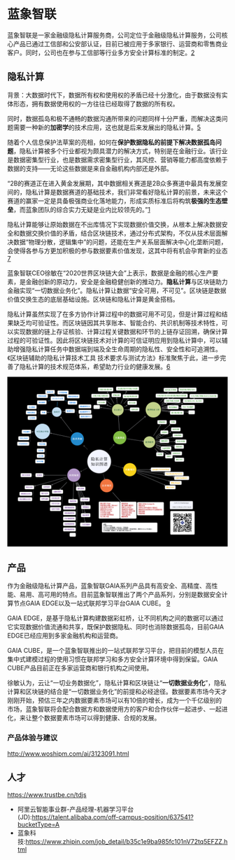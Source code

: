 # 蓝象智联

蓝象智联是一家金融级隐私计算服务商，公司定位于金融级隐私计算服务，公司核心产品已通过工信部和公安部认证，目前已被应用于多家银行、运营商和零售商业客户。同时，公司也在参与工信部等行业多方安全计算标准的制定。[2]

## 隐私计算

背景：大数据时代下，数据所有权和使用权的矛盾已经十分激化，由于数据没有实体形态，拥有数据使用权的一方往往已经取得了数据的所有权。

同时，数据孤岛和极不通畅的数据沟通所带来的问题同样十分严重，而解决这类问题需要一种新的**加密学**的技术应用，这也就是后来发展出的隐私计算。[5]

随着个人信息保护法草案的亮相，如何在**保护数据隐私的前提下解决数据孤岛问题**，隐私计算被多个行业都视为颇具潜力的解决方式，特别是在金融行业。该行业是数据密集型行业，也是数据需求密集型行业，其风控、营销等能力都高度依赖于数据的支持——无论这些数据是来自金融机构内部还是外部。

“2B的赛道正在进入黄金发展期，其中数据相关赛道是2B众多赛道中最具有发展空间的，隐私计算是数据赛道的基础技术，我们非常看好隐私计算的前景，未来这个赛道的赢家一定是具备极强商业化落地能力，形成实质标准后将构筑**极强的生态壁垒**，而蓝象团队的综合实力无疑是业内比较领先的。”[1]

隐私计算能够让原始数据在不出库情况下实现数据价值交换，从根本上解决数据安全和数据交换价值的矛盾，结合区块链技术，通过分布式架构，不仅从技术层面解决数据“物理分散，逻辑集中”的问题，还能在生产关系层面解决中心化垄断问题，会使得各参与方更加积极的参与数据要素价值发现，这其中将有机会孕育新的业态 [7]

蓝象智联CEO徐敏在“2020世界区块链大会”上表示，数据是金融的核心生产要素，是金融创新的原动力，安全是金融稳健创新的推动力。**隐私计算**与区块链助力金融实现“一切数据业务化”。隐私计算让数据“安全可用，不可见”。区块链是数据价值交换生态的底层基础设施。区块链和隐私计算是黄金搭档。

隐私计算虽然实现了在多方协作计算过程中的数据可用不可见，但是计算过程和结果缺乏均可验证性。而区块链因其共享账本、智能合约、共识机制等技术特性，可以实现数据的链上存证核验、计算过程关键数据和环节的上链存证回溯，确保计算过程的可验证性。因此将区块链技术对计算的可信证明应用到隐私计算中，可以辅助增强隐私计算任务中数据端到端及全生命周期的隐私性、安全性和可追溯性。《区块链辅助的隐私计算技术工具 技术要求与测试方法》标准聚焦于此，进一步完善了隐私计算的技术规范体系，希望助力行业的健康发展。[6]

![隐私计算知识图谱[4]](../img/private_computing_KG.png)

## 产品

作为金融级隐私计算产品，蓝象智联GAIA系列产品具有高安全、高精度、高性能、易用、高可用的特点。目前蓝象智联推出了两个产品系列，分别是数据安全计算节点GAIA EDGE以及一站式联邦学习平台GAIA CUBE。 [9]

GAIA EDGE，是基于隐私计算构建数据彩虹桥，让不同机构之间的数据可以通过它实现数据价值流通和共享，既保护数据隐私、同时也消除数据孤岛，目前GAIA EDGE已经应用到多家金融机构和运营商。

GAIA CUBE，是一个蓝象智联推出的一站式联邦学习平台，把目前的模型人员在集中式建模过程的使用习惯在联邦学习和多方安全计算环境中得到保留。GAIA CUBE产品目前正在多家运营商和银行机构之间使用。

徐敏认为，云让“一切业务数据化”，隐私计算和区块链让“**一切数据业务化**”，隐私计算和区块链的结合是“一切数据业务化”的前提和必经途径。数据要素市场今天才刚刚开始，预估三年之内数据要素市场可以有10倍的增长，成为一个千亿级别的市场，蓝象智联将会配合数据方和数据使用方的客户和合作伙伴一起进步、一起进化，来让整个数据要素市场可以得到健康、合规的发展。

### 产品体验与建议

http://www.woshipm.com/ai/3123091.html

## 人才

https://www.trustbe.cn/tdjs


- 阿里云智能事业群-产品经理-机器学习平台(JD):https://talent.alibaba.com/off-campus-position/637541?bucketType=A
- 蓝象科技:https://www.zhipin.com/job_detail/b35c1e9ba985fc101nV72tq5EFZZ.html

[1]: https://m.pedaily.cn/news/460985
[2]: https://www.qcc.com/firm/efcbb8220d64ca34f4a85f5e1c0af260.html
[3]: https://www.tuoniaox.com/newsflash/p-477301.html
[4]: https://upload-images.jianshu.io/upload_images/20618853-887aacdcd77f3721.png
[5]: https://www.cyzone.cn/article/615905.html
[6]: https://www.databench.cn/index.php?m=content&c=index&a=show&catid=10&id=37
[7]: https://zhuanlan.zhihu.com/p/266323266
[8]: https://www.zhipin.com/job_detail/b35c1e9ba985fc101nV72tq5EFZZ.html
[9]: https://www.jingpt.com/business/7edd2365-25c6-40a6-a876-0af65b29886e
